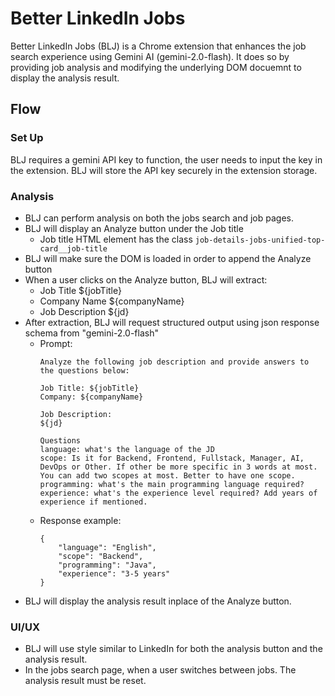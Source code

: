# Better LinkedIn Jobs

Better LinkedIn Jobs (BLJ) is a Chrome extension that enhances the job search experience using Gemini AI (gemini-2.0-flash). It does so by providing job analysis and modifying the underlying DOM docuemnt to display the analysis result.

## Flow
### Set Up
BLJ requires a gemini API key to function, the user needs to input the key in the extension. BLJ will store the API key securely in the extension storage.

### Analysis
- BLJ can perform analysis on both the jobs search and job pages.
- BLJ will display an Analyze button under the Job title
    - Job title HTML element has the class `job-details-jobs-unified-top-card__job-title`
- BLJ will make sure the DOM is loaded in order to append the Analyze button
- When a user clicks on the Analyze button, BLJ will extract:
    - Job Title ${jobTitle}
    - Company Name ${companyName}
    - Job Description ${jd}
- After extraction, BLJ will request structured output using json response schema from "gemini-2.0-flash"
    - Prompt:
        ```
        Analyze the following job description and provide answers to the questions below:

        Job Title: ${jobTitle}
        Company: ${companyName}

        Job Description:
        ${jd}

        Questions
        language: what's the language of the JD
        scope: Is it for Backend, Frontend, Fullstack, Manager, AI, DevOps or Other. If other be more specific in 3 words at most. You can add two scopes at most. Better to have one scope.
        programming: what's the main programming language required?
        experience: what's the experience level required? Add years of experience if mentioned.
        ```
    - Response example:
        ```
        {
            "language": "English",
            "scope": "Backend",
            "programming": "Java",
            "experience": "3-5 years"
        }
        ```
- BLJ will display the analysis result inplace of the Analyze button.

### UI/UX
- BLJ will use style similar to LinkedIn for both the analysis button and the analysis result.
- In the jobs search page, when a user switches between jobs. The analysis result must be reset.